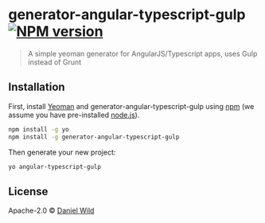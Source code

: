 # generator-angular-typescript-gulp [![NPM version][npm-image]][npm-url]
> A simple yeoman generator for AngularJS/Typescript apps, uses Gulp instead of Grunt

## Installation

First, install [Yeoman](http://yeoman.io) and generator-angular-typescript-gulp using [npm](https://www.npmjs.com/) (we assume you have pre-installed [node.js](https://nodejs.org/)).

```bash
npm install -g yo
npm install -g generator-angular-typescript-gulp
```

Then generate your new project:

```bash
yo angular-typescript-gulp
```


## License

Apache-2.0 © [Daniel Wild]()

[npm-image]: https://badge.fury.io/js/generator-angular-typescript-gulp.svg
[npm-url]: https://npmjs.org/package/generator-angular-typescript-gulp

